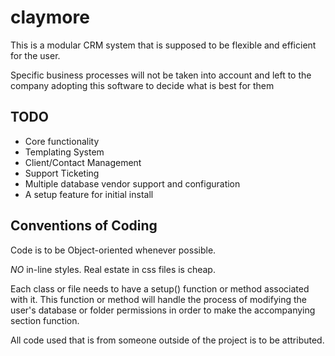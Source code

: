claymore
========

This is a modular CRM system that is supposed to be flexible and efficient for the user.

Specific business processes will not be taken into account and left to the company adopting this software to decide what is best for them

TODO
----

* Core functionality
* Templating System
* Client/Contact Management
* Support Ticketing
* Multiple database vendor support and configuration
* A setup feature for initial install

Conventions of Coding
---------------------

Code is to be Object-oriented whenever possible.

_NO_ in-line styles. Real estate in css files is cheap.

Each class or file needs to have a setup() function or method associated with it. This function or method will handle the process of modifying the user's database or folder permissions in order to make the accompanying section function.

All code used that is from someone outside of the project is to be attributed.



